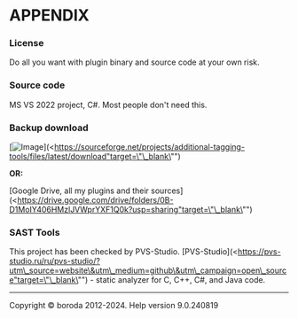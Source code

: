 # APPENDIX

### License

Do all you want with plugin binary and source code at your own risk.

### Source code

MS VS 2022 project, C#. Most people don't need this.
### Backup download

[![Image](https://a.fsdn.com/con/app/sf-download-button)](<https://sourceforge.net/projects/additional-tagging-tools/files/latest/download"target=\"\_blank\"")

**OR:**

[Google Drive, all my plugins and their sources](<https://drive.google.com/drive/folders/0B-D1MoIY406HMzlJVWprYXF1Q0k?usp=sharing"target=\"\_blank\"")

### SAST Tools

This project has been checked by PVS-Studio.
[PVS-Studio](<https://pvs-studio.ru/ru/pvs-studio/?utm\_source=website\&utm\_medium=github\&utm\_campaign=open\_source"target=\"\_blank\"") - static analyzer for C, C++, C#, and Java code.

***

Copyright © boroda 2012-2024. Help version 9.0.240819